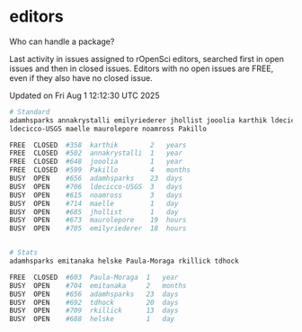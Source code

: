 # editors

Who can handle a package?

Last activity in issues assigned to rOpenSci editors, searched first in open
issues and then in closed issues. Editors with no open issues are FREE, even if
they also have no closed issue.


Updated on Fri Aug 1 12:12:30 UTC 2025

```bash
# Standard
adamhsparks annakrystalli emilyriederer jhollist jooolia karthik ldecicco
ldecicco-USGS maelle maurolepore noamross Pakillo

FREE  CLOSED  #358  karthik        2   years
FREE  CLOSED  #502  annakrystalli  1   year
FREE  CLOSED  #648  jooolia        1   year
FREE  CLOSED  #599  Pakillo        4   months
BUSY  OPEN    #656  adamhsparks    23  days
BUSY  OPEN    #706  ldecicco-USGS  3   days
BUSY  OPEN    #615  noamross       3   days
BUSY  OPEN    #714  maelle         1   day
BUSY  OPEN    #685  jhollist       1   day
BUSY  OPEN    #673  maurolepore    19  hours
BUSY  OPEN    #705  emilyriederer  18  hours


# Stats
adamhsparks emitanaka helske Paula-Moraga rkillick tdhock

FREE  CLOSED  #603  Paula-Moraga  1   year
BUSY  OPEN    #704  emitanaka     2   months
BUSY  OPEN    #656  adamhsparks   23  days
BUSY  OPEN    #692  tdhock        20  days
BUSY  OPEN    #709  rkillick      13  days
BUSY  OPEN    #688  helske        1   day
```
